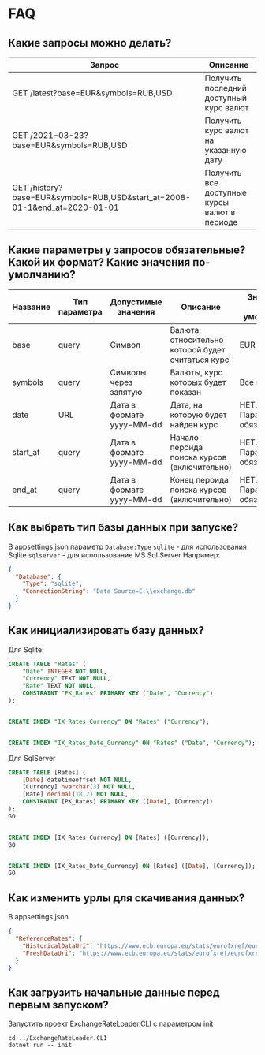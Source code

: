 ﻿# FAQ

## Какие запросы можно делать?
| Запрос                                                                     | Описание                                     |
|----------------------------------------------------------------------------|----------------------------------------------|
| GET /latest?base=EUR&symbols=RUB,USD                                       | Получить последний доступный курс валют      |
| GET /2021-03-23?base=EUR&symbols=RUB,USD                                   | Получить курс валют на указанную дату        |
| GET /history?base=EUR&symbols=RUB,USD&start_at=2008-01-1&end_at=2020-01-01 | Получить все доступные курсы валют в периоде |

## Какие параметры у запросов обязательные? Какой их формат? Какие значения по-умолчанию?
| Название | Тип параметра | Допустимые значения       | Описание                                          | Значение по-умолчанию      |
|----------|---------------|---------------------------|---------------------------------------------------|----------------------------|
| base     | query         | Символ                    | Валюта, относительно которой будет считаться курс | EUR                        |
| symbols  | query         | Символы через запятую     | Валюты, курс которых будет показан                | Все валюты                 |
| date     | URL           | Дата в формате yyyy-MM-dd | Дата, на которую будет найден курс                | НЕТ. Параметр обязательный |
| start_at | query         | Дата в формате yyyy-MM-dd | Начало пероида поиска курсов (включительно)       | НЕТ. Параметр обязательный |
| end_at   | query         | Дата в формате yyyy-MM-dd | Конец пероида поиска курсов (включительно)        | НЕТ. Параметр обязательный |


## Как выбрать тип базы данных при запуске?
В appsettings.json параметр `Database:Type`
`sqlite` - для использования Sqlite
`sqlserver` - для использование MS Sql Server
Например:
```json
{
  "Database": {
    "Type": "sqlite",
    "ConnectionString": "Data Source=E:\\exchange.db"
  }
}
```
## Как инициализировать базу данных?
Для Sqlite: 
```sql
CREATE TABLE "Rates" (
    "Date" INTEGER NOT NULL,
    "Currency" TEXT NOT NULL,
    "Rate" TEXT NOT NULL,
    CONSTRAINT "PK_Rates" PRIMARY KEY ("Date", "Currency")
);


CREATE INDEX "IX_Rates_Currency" ON "Rates" ("Currency");


CREATE INDEX "IX_Rates_Date_Currency" ON "Rates" ("Date", "Currency");
```
Для SqlServer

```sql
CREATE TABLE [Rates] (
    [Date] datetimeoffset NOT NULL,
    [Currency] nvarchar(3) NOT NULL,
    [Rate] decimal(18,2) NOT NULL,
    CONSTRAINT [PK_Rates] PRIMARY KEY ([Date], [Currency])
);
GO


CREATE INDEX [IX_Rates_Currency] ON [Rates] ([Currency]);
GO


CREATE INDEX [IX_Rates_Date_Currency] ON [Rates] ([Date], [Currency]);
GO
```
## Как изменить урлы для скачивания данных?
В appsettings.json
```json
{
  "ReferenceRates": {
    "HistoricalDataUri": "https://www.ecb.europa.eu/stats/eurofxref/eurofxref-hist.xml",
    "FreshDataUri": "https://www.ecb.europa.eu/stats/eurofxref/eurofxref-hist-90d.xml"
  }
}
```
## Как загрузить начальные данные перед первым запуском?
Запустить проект ExchangeRateLoader.CLI с параметром init

```
cd ../ExchangeRateLoader.CLI
dotnet run -- init
```
